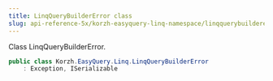 ```yaml
---
title: LinqQueryBuilderError class
slug: api-reference-5x/korzh-easyquery-linq-namespace/linqquerybuildererror-class
---
```


Class LinqQueryBuilderError.
```csharp
public class Korzh.EasyQuery.Linq.LinqQueryBuilderError
    : Exception, ISerializable

```